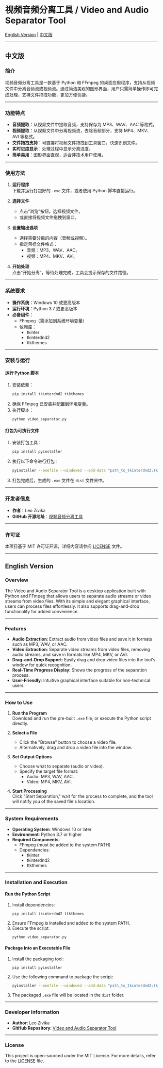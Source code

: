 # 视频音频分离工具 / Video and Audio Separator Tool

[English Version](#english) | [中文版](#中文)

---

<a name="中文"></a>
## 中文版

### 简介
视频音频分离工具是一款基于 Python 和 FFmpeg 的桌面应用程序，支持从视频文件中分离音频流或视频流。通过简洁美观的图形界面，用户只需简单操作即可完成处理，支持文件拖拽功能，更加方便快捷。

---

### 功能特点
- **音频提取**：从视频文件中提取音频，支持保存为 MP3、WAV、AAC 等格式。
- **视频提取**：从视频文件中分离视频流，去除音频部分，支持 MP4、MKV、AVI 等格式。
- **文件拖拽支持**：可直接将视频文件拖拽到工具窗口，快速识别文件。
- **实时进度显示**：处理过程中显示分离进度。
- **简单易用**：图形界面直观，适合非技术用户使用。

---

### 使用方法

1. **运行程序**  
   下载并运行打包好的 `.exe` 文件，或者使用 Python 脚本直接运行。

2. **选择文件**  
   - 点击“浏览”按钮，选择视频文件。  
   - 或直接将视频文件拖拽到窗口。

3. **设置输出选项**  
   - 选择需要分离的内容（音频或视频）。  
   - 指定目标文件格式：  
     - 音频：MP3、WAV、AAC。  
     - 视频：MP4、MKV、AVI。

4. **开始处理**  
   点击“开始分离”，等待处理完成，工具会提示保存的文件路径。

---

### 系统要求
- **操作系统**：Windows 10 或更高版本  
- **运行环境**：Python 3.7 或更高版本  
- **必备组件**：  
  - FFmpeg（需添加到系统环境变量）  
  - 依赖库：  
    - tkinter  
    - tkinterdnd2  
    - ttkthemes  

---

### 安装与运行

#### 运行 Python 脚本
1. 安装依赖：
   ```bash
   pip install tkinterdnd2 ttkthemes
   ```
2. 确保 FFmpeg 已安装并配置到环境变量。
3. 执行脚本：
   ```bash
   python video_separator.py
   ```

#### 打包为可执行文件
1. 安装打包工具：
   ```bash
   pip install pyinstaller
   ```
2. 执行以下命令进行打包：
   ```bash
   pyinstaller --onefile --windowed --add-data "path_to_tkinterdnd2;tkinterdnd2" --icon=app_icon.ico video_separator.py
   ```
3. 打包完成后，生成的 `.exe` 文件在 `dist` 文件夹中。

---

### 开发者信息
- **作者**：Leo Zivika  
- **GitHub 开源地址**：[视频音频分离工具](https://github.com/147258-gif/video_separator_with_drag_drop)

---

### 许可证
本项目基于 MIT 许可证开源，详细内容请参阅 [LICENSE](LICENSE) 文件。

---

<a name="english"></a>
## English Version

### Overview
The Video and Audio Separator Tool is a desktop application built with Python and FFmpeg that allows users to separate audio streams or video streams from video files. With its simple and elegant graphical interface, users can process files effortlessly. It also supports drag-and-drop functionality for added convenience.

---

### Features
- **Audio Extraction**: Extract audio from video files and save it in formats such as MP3, WAV, or AAC.
- **Video Extraction**: Separate video streams from video files, removing audio streams, and save in formats like MP4, MKV, or AVI.
- **Drag-and-Drop Support**: Easily drag and drop video files into the tool's window for quick recognition.
- **Real-Time Progress Display**: Shows the progress of the separation process.
- **User-Friendly**: Intuitive graphical interface suitable for non-technical users.

---

### How to Use

1. **Run the Program**  
   Download and run the pre-built `.exe` file, or execute the Python script directly.

2. **Select a File**  
   - Click the "Browse" button to choose a video file.  
   - Alternatively, drag and drop a video file into the window.

3. **Set Output Options**  
   - Choose what to separate (audio or video).  
   - Specify the target file format:  
     - Audio: MP3, WAV, AAC.  
     - Video: MP4, MKV, AVI.

4. **Start Processing**  
   Click "Start Separation," wait for the process to complete, and the tool will notify you of the saved file's location.

---

### System Requirements
- **Operating System**: Windows 10 or later  
- **Environment**: Python 3.7 or higher  
- **Required Components**:  
  - FFmpeg (must be added to the system PATH)  
  - Dependencies:  
    - tkinter  
    - tkinterdnd2  
    - ttkthemes  

---

### Installation and Execution

#### Run the Python Script
1. Install dependencies:
   ```bash
   pip install tkinterdnd2 ttkthemes
   ```
2. Ensure FFmpeg is installed and added to the system PATH.
3. Execute the script:
   ```bash
   python video_separator.py
   ```

#### Package into an Executable File
1. Install the packaging tool:
   ```bash
   pip install pyinstaller
   ```
2. Use the following command to package the script:
   ```bash
   pyinstaller --onefile --windowed --add-data "path_to_tkinterdnd2;tkinterdnd2" --icon=app_icon.ico video_separator.py
   ```
3. The packaged `.exe` file will be located in the `dist` folder.

---

### Developer Information
- **Author**: Leo Zivika  
- **GitHub Repository**: [Video and Audio Separator Tool](https://github.com/147258-gif/video_separator_with_drag_drop)

---

### License
This project is open-sourced under the MIT License. For more details, refer to the [LICENSE](LICENSE) file.


